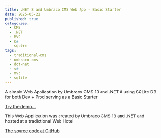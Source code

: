 ```yaml
---
title: .NET 8 and Umbraco CMS Web App - Basic Starter
date: 2025-05-22
published: true
categories:
  - CMS
  - .NET
  - MVC
  - C#
  - SQLite
tags:
  - traditional-cms
  - umbraco-cms
  - dot-net
  - c#
  - mvc
  - sqlite
---
```


A simple Web Application by Umbraco CMS 13 and .NET 8 using SQLite DB for both Dev + Prod serving as a Basic Starter

<a href="https://umb.persteenolsen.com" target="_blank" title="Umbraco CMS serving as a Basic Starter">Try the demo...</a>

This Web Application was created by Umbraco CMS 13 and .NET and hosted at a tradiotional Web Hotel

<a href="https://github.com/persteenolsen/umbraco-13-starter-one" target="_blank">The source code at GitHub</a>

